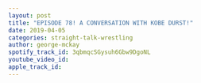 ```yaml
---
layout: post
title: "EPISODE 78! A CONVERSATION WITH KOBE DURST!"
date: 2019-04-05
categories: straight-talk-wrestling
author: george-mckay
spotify_track_id: 3qbmqcSGysuh6Gbw9DgoNL
youtube_video_id: 
apple_track_id: 
---
```

